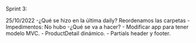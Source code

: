Sprint 3:

25/10/2022
  -¿Qué se hizo en la última daily? Reordenamos las carpetas
  -Impedimentos: No hubo
  -¿Qué se va a hacer?
    - Modificar app para tener modelo MVC.
    - ProductDetail dinámico.
    - Partials header y footer.
